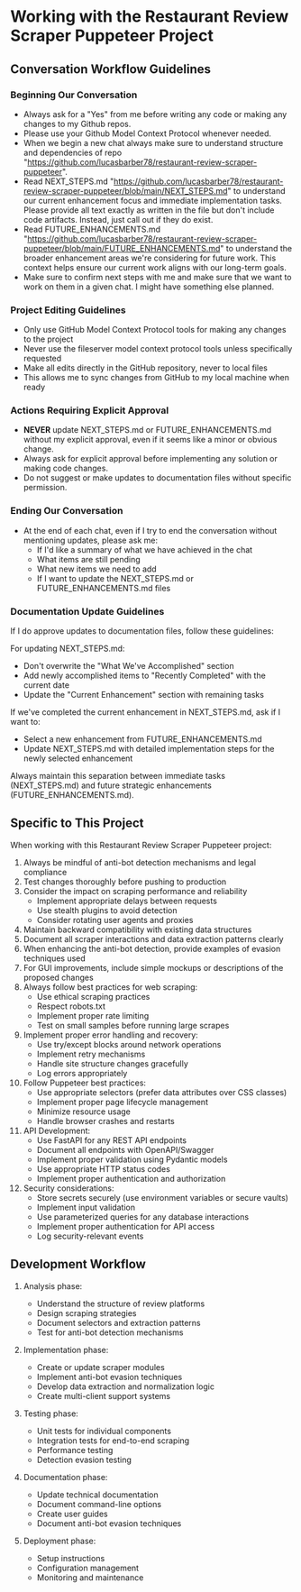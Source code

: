 # Working with the Restaurant Review Scraper Puppeteer Project

## Conversation Workflow Guidelines

### Beginning Our Conversation
- Always ask for a "Yes" from me before writing any code or making any changes to my Github repos.
- Please use your Github Model Context Protocol whenever needed.
- When we begin a new chat always make sure to understand structure and dependencies of repo "https://github.com/lucasbarber78/restaurant-review-scraper-puppeteer".
- Read NEXT_STEPS.md "https://github.com/lucasbarber78/restaurant-review-scraper-puppeteer/blob/main/NEXT_STEPS.md" to understand our current enhancement focus and immediate implementation tasks. Please provide all text exactly as written in the file but don't include code artifacts. Instead, just call out if they do exist.
- Read FUTURE_ENHANCEMENTS.md "https://github.com/lucasbarber78/restaurant-review-scraper-puppeteer/blob/main/FUTURE_ENHANCEMENTS.md" to understand the broader enhancement areas we're considering for future work. This context helps ensure our current work aligns with our long-term goals.
- Make sure to confirm next steps with me and make sure that we want to work on them in a given chat. I might have something else planned.

### Project Editing Guidelines
- Only use GitHub Model Context Protocol tools for making any changes to the project
- Never use the fileserver model context protocol tools unless specifically requested
- Make all edits directly in the GitHub repository, never to local files
- This allows me to sync changes from GitHub to my local machine when ready

### Actions Requiring Explicit Approval
- **NEVER** update NEXT_STEPS.md or FUTURE_ENHANCEMENTS.md without my explicit approval, even if it seems like a minor or obvious change.
- Always ask for explicit approval before implementing any solution or making code changes.
- Do not suggest or make updates to documentation files without specific permission.

### Ending Our Conversation
- At the end of each chat, even if I try to end the conversation without mentioning updates, please ask me:
  - If I'd like a summary of what we have achieved in the chat
  - What items are still pending
  - What new items we need to add
  - If I want to update the NEXT_STEPS.md or FUTURE_ENHANCEMENTS.md files

### Documentation Update Guidelines
If I do approve updates to documentation files, follow these guidelines:

For updating NEXT_STEPS.md:
- Don't overwrite the "What We've Accomplished" section
- Add newly accomplished items to "Recently Completed" with the current date
- Update the "Current Enhancement" section with remaining tasks

If we've completed the current enhancement in NEXT_STEPS.md, ask if I want to:
- Select a new enhancement from FUTURE_ENHANCEMENTS.md
- Update NEXT_STEPS.md with detailed implementation steps for the newly selected enhancement

Always maintain this separation between immediate tasks (NEXT_STEPS.md) and future strategic enhancements (FUTURE_ENHANCEMENTS.md).

## Specific to This Project

When working with this Restaurant Review Scraper Puppeteer project:

1. Always be mindful of anti-bot detection mechanisms and legal compliance
2. Test changes thoroughly before pushing to production
3. Consider the impact on scraping performance and reliability
   - Implement appropriate delays between requests
   - Use stealth plugins to avoid detection
   - Consider rotating user agents and proxies
4. Maintain backward compatibility with existing data structures
5. Document all scraper interactions and data extraction patterns clearly
6. When enhancing the anti-bot detection, provide examples of evasion techniques used
7. For GUI improvements, include simple mockups or descriptions of the proposed changes
8. Always follow best practices for web scraping:
   - Use ethical scraping practices
   - Respect robots.txt
   - Implement proper rate limiting
   - Test on small samples before running large scrapes
9. Implement proper error handling and recovery:
   - Use try/except blocks around network operations
   - Implement retry mechanisms
   - Handle site structure changes gracefully
   - Log errors appropriately
10. Follow Puppeteer best practices:
    - Use appropriate selectors (prefer data attributes over CSS classes)
    - Implement proper page lifecycle management
    - Minimize resource usage
    - Handle browser crashes and restarts
11. API Development:
    - Use FastAPI for any REST API endpoints
    - Document all endpoints with OpenAPI/Swagger
    - Implement proper validation using Pydantic models
    - Use appropriate HTTP status codes
    - Implement proper authentication and authorization
12. Security considerations:
    - Store secrets securely (use environment variables or secure vaults)
    - Implement input validation
    - Use parameterized queries for any database interactions
    - Implement proper authentication for API access
    - Log security-relevant events

## Development Workflow

1. Analysis phase:
   - Understand the structure of review platforms
   - Design scraping strategies
   - Document selectors and extraction patterns
   - Test for anti-bot detection mechanisms

2. Implementation phase:
   - Create or update scraper modules
   - Implement anti-bot evasion techniques
   - Develop data extraction and normalization logic
   - Create multi-client support systems

3. Testing phase:
   - Unit tests for individual components
   - Integration tests for end-to-end scraping
   - Performance testing
   - Detection evasion testing

4. Documentation phase:
   - Update technical documentation
   - Document command-line options
   - Create user guides
   - Document anti-bot evasion techniques

5. Deployment phase:
   - Setup instructions
   - Configuration management
   - Monitoring and maintenance
